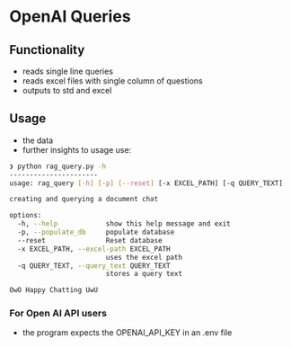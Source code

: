 # OpenAI Queries

## Functionality
- reads single line queries
- reads excel files with single column of questions
- outputs to std and excel

## Usage
- the data 
- further insights to usage use:
```bash
❯ python rag_query.py -h
----------------------
usage: rag_query [-h] [-p] [--reset] [-x EXCEL_PATH] [-q QUERY_TEXT]

creating and querying a document chat

options:
  -h, --help            show this help message and exit
  -p, --populate_db     populate database
  --reset               Reset database
  -x EXCEL_PATH, --excel-path EXCEL_PATH
                        uses the excel path
  -q QUERY_TEXT, --query_text QUERY_TEXT
                        stores a query text

OwO Happy Chatting UwU

```
### For Open AI API users
- the program expects the OPENAI_API_KEY in an .env file
